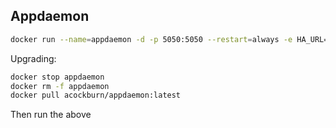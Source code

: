 ## Appdaemon

```bash
docker run --name=appdaemon -d -p 5050:5050 --restart=always -e HA_URL="http://192.168.1.150:8123" -e DASH_URL="http://$HOSTNAME:5050" -v /home/martin/docks/appdaemon/config:/conf -v /etc/localtime:/etc/localtime:ro acockburn/appdaemon:latest
```

Upgrading:

```bash
docker stop appdaemon
docker rm -f appdaemon
docker pull acockburn/appdaemon:latest
```

Then run the above